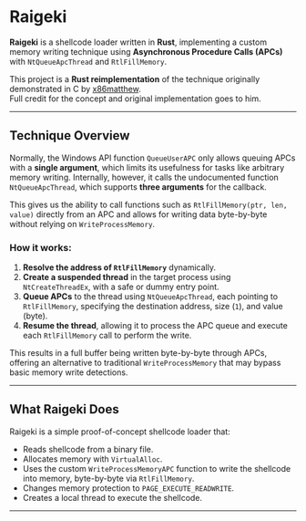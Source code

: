 # Raigeki

**Raigeki** is a shellcode loader written in **Rust**, implementing a custom memory writing technique using **Asynchronous Procedure Calls (APCs)** with `NtQueueApcThread` and `RtlFillMemory`.

This project is a **Rust reimplementation** of the technique originally demonstrated in C by [x86matthew](https://www.x86matthew.com/view_post?id=writeprocessmemory_apc).  
Full credit for the concept and original implementation goes to him.

---

## Technique Overview

Normally, the Windows API function `QueueUserAPC` only allows queuing APCs with a **single argument**, which limits its usefulness for tasks like arbitrary memory writing. Internally, however, it calls the undocumented function `NtQueueApcThread`, which supports **three arguments** for the callback.

This gives us the ability to call functions such as `RtlFillMemory(ptr, len, value)` directly from an APC and allows for writing data byte-by-byte without relying on `WriteProcessMemory`.

### How it works:

1. **Resolve the address of `RtlFillMemory`** dynamically.
2. **Create a suspended thread** in the target process using `NtCreateThreadEx`, with a safe or dummy entry point.
3. **Queue APCs** to the thread using `NtQueueApcThread`, each pointing to `RtlFillMemory`, specifying the destination address, size (`1`), and value (byte).
4. **Resume the thread**, allowing it to process the APC queue and execute each `RtlFillMemory` call to perform the write.

This results in a full buffer being written byte-by-byte through APCs, offering an alternative to traditional `WriteProcessMemory` that may bypass basic memory write detections.

---

## What Raigeki Does

Raigeki is a simple proof-of-concept shellcode loader that:

- Reads shellcode from a binary file.
- Allocates memory with `VirtualAlloc`.
- Uses the custom `WriteProcessMemoryAPC` function to write the shellcode into memory, byte-by-byte via `RtlFillMemory`.
- Changes memory protection to `PAGE_EXECUTE_READWRITE`.
- Creates a local thread to execute the shellcode.

---

